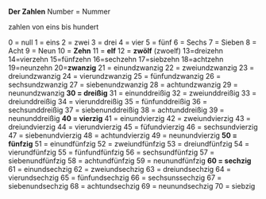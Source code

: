 **Der Zahlen**
Number  = Nummer

zahlen von eins bis hundert

0 = null
1 = eins
2 = zwei
3 = drei
4 = vier
5 = fünf
6 = Sechs
7 = Sieben
8 = Acht
9 = Neun
10 = **Zehn**
11 = **elf**
12 = **zwölf** (zwoelf)
13=dreizehn
14=vierzehn
15=fünfzehn
16=sechzehn
17=siebzehn
18=achtzehn
19=neunzehn
20=**zwanzig**
21 = einundzwanzig
22 = zweiundzwanzig
23 = dreiundzwanzig
24 = vierundzwanzig
25 = fünfundzwanzig
26 = sechsundzwanzig
27 = siebenundzwanzig
28 = achtundzwanzig
29 = neunundzwanzig
**30 = dreißig**
31 = einunddreißig
32 = zweiunddreißig
33 = dreiunddreißig
34 = vierunddreißig
35 = fünfunddreißig
36 = sechsunddreißig
37 = siebenunddreißig
38 = achtunddreißig
39 = neununddreißig
**40 = vierzig**
41  = einundvierzig
42 = zweiundvierzig
43 = dreiundvierzig
44 = vierundvierzig
45 = füfundvierzig
46 = sechsundvierzig
47 = siebenundvierzig
48 = achtundvierzig
49 = neunundvierzig
**50 = fünfzig**
51 = einundfünfzig
52 = zweiundfünfzig
53 = dreiundfünfzig
54 = vierundfünfzig
55 = fünfundfünfzig
56 = sechsundfünfzig
57 = siebenundfünfzig
58 = achtundfünfzig
59 = neunundfünfzig
**60 = sechzig**
61 = einundsechzig
62 = zweiundsechzig
63 = dreiundsechzig
64 = vierundsechzig
65 = fünfundsechzig
66 = sechsunssechzig
67 = siebenundsechzig
68 = achtundsechzig
69 = neunundsechzig
70 = siebzig



